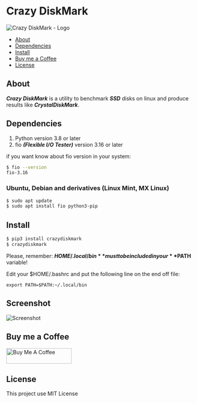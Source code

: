 # Crazy DiskMark

![Crazy DiskMark - Logo](https://raw.githubusercontent.com/fredcox/crazydiskmark/master/crazydiskmark/images/logo.png)

* [About](#about)
* [Dependencies](#dependencies)
* [Install](#install)
* [Buy me a Coffee](#buy-me-a-coffee)
* [License](#license)


## About

***Crazy DiskMark*** is a utility to benchmark ***SSD*** disks on linux and produce results like ***CrystalDiskMark***.

## Dependencies

1. Python version 3.8 or later
2. fio ***(Flexible I/O Tester)*** version 3.16 or later

if you want know about fio version in your system:

```bash
$ fio --version
fio-3.16
``` 

### Ubuntu, Debian and derivatives (Linux Mint, MX Linux)

```bash
$ sudo apt update
$ sudo apt install fio python3-pip
```

## Install

```bash
$ pip3 install crazydiskmark
$ crazydiskmark
```

Please, remember: **$HOME/.local/bin** must to be included in your **$PATH** variable!

Edit your $HOME/.bashrc and put the following line on the end off file:

`export PATH=$PATH:~/.local/bin`


## Screenshot

![Screenshot](https://raw.githubusercontent.com/fredcox/crazydiskmark/master/crazydiskmark/images/shot.png)

## Buy me a Coffee

<a href="https://www.buymeacoffee.com/fredcox" target="_blank"><img src="https://cdn.buymeacoffee.com/buttons/default-orange.png" alt="Buy Me A Coffee" height="41" width="174"></a>


## License 

This project use MIT License